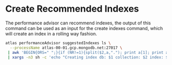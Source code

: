# Create Recommended Indexes 

The performance advisor can recommend indexes, the output of this command can be used 
as an input for the create indexes command, which will create an index in a rolling way fashion.

```bash
atlas performanceAdvisor suggestedIndexes ls \
  --processName atlas-00-01.gcp.mongodb.net:27017 \
 | awk 'BEGIN{ORS=" ";}{if (NR!=1){split($2,a,"."); print a[1]; print a[2]; for(i=4;i<=NF-1;++i)printf $i} printf"\n"}' \
 | xargs -n3 sh -c 'echo "Creating index db: $1 collection: $2 index: $3"; atlas clusters indexes create --clusterName slowQueriesDemo --db $1 --collection $2 --key $3' sh 
``` 
